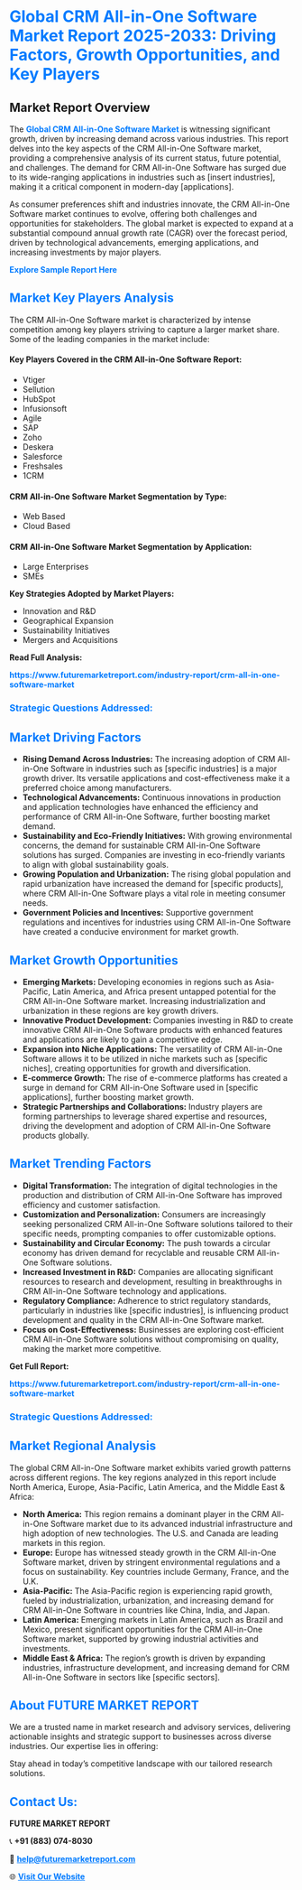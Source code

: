 <h1 style="color: #007BFF;">Global CRM All-in-One Software Market Report 2025-2033: Driving Factors, Growth Opportunities, and Key Players</h1>

<section id="overview">
<h2>Market Report Overview</h2>
<p>The <a href="https://www.futuremarketreport.com/industry-report/crm-all-in-one-software-market" style="color: #007BFF; text-decoration: none;"><strong>Global CRM All-in-One Software Market</strong></a> is witnessing significant growth, driven by increasing demand across various industries. This report delves into the key aspects of the CRM All-in-One Software market, providing a comprehensive analysis of its current status, future potential, and challenges. The demand for CRM All-in-One Software has surged due to its wide-ranging applications in industries such as [insert industries], making it a critical component in modern-day [applications].</p>
<p>As consumer preferences shift and industries innovate, the CRM All-in-One Software market continues to evolve, offering both challenges and opportunities for stakeholders. The global market is expected to expand at a substantial compound annual growth rate (CAGR) over the forecast period, driven by technological advancements, emerging applications, and increasing investments by major players.</p>
</section>

<section id="overview">
<p><a href="https://www.futuremarketreport.com/request-sample/reportId=40940" style="color: #007BFF; text-decoration: none;"><strong>Explore Sample Report Here</strong></a></p>
</section>

<section id="key-players">
<h2 style="color: #007BFF;">Market Key Players Analysis</h2>
<p>The CRM All-in-One Software market is characterized by intense competition among key players striving to capture a larger market share. Some of the leading companies in the market include:</p>
<h4>Key Players Covered in the CRM All-in-One Software Report:</h4>
<ul><li>Vtiger</li><li>Sellution</li><li>HubSpot</li><li>Infusionsoft</li><li>Agile</li><li>SAP</li><li>Zoho</li><li>Deskera</li><li>Salesforce</li><li>Freshsales</li><li>1CRM</li></ul>
<h4>CRM All-in-One Software Market Segmentation by Type:</h4>
<ul><li>Web Based</li><li>Cloud Based</li></ul>

<h4>CRM All-in-One Software Market Segmentation by Application:</h4>
<ul><li>Large Enterprises</li><li>SMEs</li></ul>
<p><strong>Key Strategies Adopted by Market Players:</strong></p>
<ul>
<li>Innovation and R&D</li>
<li>Geographical Expansion</li>
<li>Sustainability Initiatives</li>
<li>Mergers and Acquisitions</li>
</ul>
</section>

<section>
<p><strong>Read Full Analysis: </strong></p><a href="https://www.futuremarketreport.com/industry-report/crm-all-in-one-software-market" style="color: #007BFF; text-decoration: none;"><strong>https://www.futuremarketreport.com/industry-report/crm-all-in-one-software-market</strong></a>
<h3 style="color: #007BFF;">Strategic Questions Addressed:</h3>
</section>

<section id="driving-factors">
<h2 style="color: #007BFF;">Market Driving Factors</h2>
<ul>
<li><strong>Rising Demand Across Industries:</strong> The increasing adoption of CRM All-in-One Software in industries such as [specific industries] is a major growth driver. Its versatile applications and cost-effectiveness make it a preferred choice among manufacturers.</li>
<li><strong>Technological Advancements:</strong> Continuous innovations in production and application technologies have enhanced the efficiency and performance of CRM All-in-One Software, further boosting market demand.</li>
<li><strong>Sustainability and Eco-Friendly Initiatives:</strong> With growing environmental concerns, the demand for sustainable CRM All-in-One Software solutions has surged. Companies are investing in eco-friendly variants to align with global sustainability goals.</li>
<li><strong>Growing Population and Urbanization:</strong> The rising global population and rapid urbanization have increased the demand for [specific products], where CRM All-in-One Software plays a vital role in meeting consumer needs.</li>
<li><strong>Government Policies and Incentives:</strong> Supportive government regulations and incentives for industries using CRM All-in-One Software have created a conducive environment for market growth.</li>
</ul>
</section>

<section id="growth-opportunities">
<h2 style="color: #007BFF;">Market Growth Opportunities</h2>
<ul>
<li><strong>Emerging Markets:</strong> Developing economies in regions such as Asia-Pacific, Latin America, and Africa present untapped potential for the CRM All-in-One Software market. Increasing industrialization and urbanization in these regions are key growth drivers.</li>
<li><strong>Innovative Product Development:</strong> Companies investing in R&D to create innovative CRM All-in-One Software products with enhanced features and applications are likely to gain a competitive edge.</li>
<li><strong>Expansion into Niche Applications:</strong> The versatility of CRM All-in-One Software allows it to be utilized in niche markets such as [specific niches], creating opportunities for growth and diversification.</li>
<li><strong>E-commerce Growth:</strong> The rise of e-commerce platforms has created a surge in demand for CRM All-in-One Software used in [specific applications], further boosting market growth.</li>
<li><strong>Strategic Partnerships and Collaborations:</strong> Industry players are forming partnerships to leverage shared expertise and resources, driving the development and adoption of CRM All-in-One Software products globally.</li>
</ul>
</section>

<section id="trending-factors">
<h2 style="color: #007BFF;">Market Trending Factors</h2>
<ul>
<li><strong>Digital Transformation:</strong> The integration of digital technologies in the production and distribution of CRM All-in-One Software has improved efficiency and customer satisfaction.</li>
<li><strong>Customization and Personalization:</strong> Consumers are increasingly seeking personalized CRM All-in-One Software solutions tailored to their specific needs, prompting companies to offer customizable options.</li>
<li><strong>Sustainability and Circular Economy:</strong> The push towards a circular economy has driven demand for recyclable and reusable CRM All-in-One Software solutions.</li>
<li><strong>Increased Investment in R&D:</strong> Companies are allocating significant resources to research and development, resulting in breakthroughs in CRM All-in-One Software technology and applications.</li>
<li><strong>Regulatory Compliance:</strong> Adherence to strict regulatory standards, particularly in industries like [specific industries], is influencing product development and quality in the CRM All-in-One Software market.</li>
<li><strong>Focus on Cost-Effectiveness:</strong> Businesses are exploring cost-efficient CRM All-in-One Software solutions without compromising on quality, making the market more competitive.</li>
</ul>
</section>

<section>
<p><strong>Get Full Report: </strong></p><a href="https://www.futuremarketreport.com/industry-report/crm-all-in-one-software-market" style="color: #007BFF; text-decoration: none;"><strong>https://www.futuremarketreport.com/industry-report/crm-all-in-one-software-market</strong></a>
<h3 style="color: #007BFF;">Strategic Questions Addressed:</h3>
</section>


<section id="regional-analysis">
<h2 style="color: #007BFF;">Market Regional Analysis</h2>
<p>The global CRM All-in-One Software market exhibits varied growth patterns across different regions. The key regions analyzed in this report include North America, Europe, Asia-Pacific, Latin America, and the Middle East & Africa:</p>
<ul>
<li><strong>North America:</strong> This region remains a dominant player in the CRM All-in-One Software market due to its advanced industrial infrastructure and high adoption of new technologies. The U.S. and Canada are leading markets in this region.</li>
<li><strong>Europe:</strong> Europe has witnessed steady growth in the CRM All-in-One Software market, driven by stringent environmental regulations and a focus on sustainability. Key countries include Germany, France, and the U.K.</li>
<li><strong>Asia-Pacific:</strong> The Asia-Pacific region is experiencing rapid growth, fueled by industrialization, urbanization, and increasing demand for CRM All-in-One Software in countries like China, India, and Japan.</li>
<li><strong>Latin America:</strong> Emerging markets in Latin America, such as Brazil and Mexico, present significant opportunities for the CRM All-in-One Software market, supported by growing industrial activities and investments.</li>
<li><strong>Middle East & Africa:</strong> The region’s growth is driven by expanding industries, infrastructure development, and increasing demand for CRM All-in-One Software in sectors like [specific sectors].</li>
</ul>
</section>

<footer>
<h2 style="color: #007BFF;">About FUTURE MARKET REPORT</h2>
<p>We are a trusted name in market research and advisory services, delivering actionable insights and strategic support to businesses across diverse industries. Our expertise lies in offering:</p>

<p>Stay ahead in today’s competitive landscape with our tailored research solutions.</p>

<h2 style="color: #007BFF;">Contact Us:</h2>
<p><strong>FUTURE MARKET REPORT</strong></p>
<p>📞 <strong>+91 (883) 074-8030</strong></p>
<p>📧 <strong><a href="mailto:help@futuremarketreport.com" style="color: #007BFF;">help@futuremarketreport.com</a></strong></p>
<p>🌐 <strong><a href="https://www.futuremarketreport.com/" style="color: #007BFF;">Visit Our Website</a></strong></p>
</footer>
